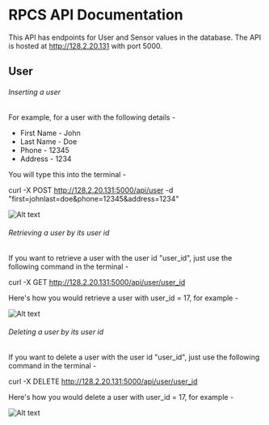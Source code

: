 # RPCS API Documentation

This API has endpoints for User and Sensor values in the database. The API is hosted at http://128.2.20.131 with port 5000.

## User

###### Inserting a user 
For example, for a user with the following details -

- First Name - John
- Last Name - Doe
- Phone - 12345
- Address - 1234

You will type this into the terminal -

curl -X POST http://128.2.20.131:5000/api/user -d "first=johnlast=doe&phone=12345&address=1234"

![Alt text](http://i.imgur.com/kn63zFK.png "Post User")

###### Retrieving a user by its user id
If you want to retrieve a user with the user id "user_id", just use the following command in the terminal -

curl -X GET http://128.2.20.131:5000/api/user/user_id

Here's how you would retrieve a user with user_id = 17, for example -

![Alt text](http://i.imgur.com/4k8fpsW.png "Post User")


###### Deleting a user by its user id
If you want to delete a user with the user id "user_id", just use the following command in the terminal -

curl -X DELETE http://128.2.20.131:5000/api/user/user_id

Here's how you would delete a user with user_id = 17, for example -

![Alt text](http://i.imgur.com/4k8fpsW.png "Post User")



